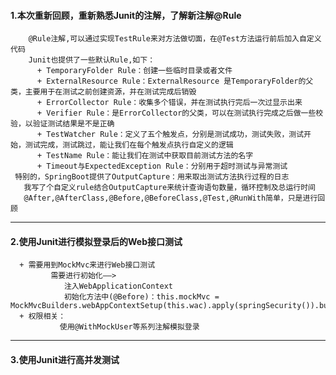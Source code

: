 #### 1.本次重新回顾，重新熟悉Junit的注解，了解新注解@Rule
        @Rule注解,可以通过实现TestRule来对方法做切面，在@Test方法运行前后加入自定义代码
        Junit也提供了一些默认Rule,如下：
          + TemporaryFolder Rule：创建一些临时目录或者文件
          + ExternalResource Rule：ExternalResource 是TemporaryFolder的父类，主要用于在测试之前创建资源，并在测试完成后销毁
          + ErrorCollector Rule：收集多个错误，并在测试执行完后一次过显示出来
          + Verifier Rule：是ErrorCollector的父类，可以在测试执行完成之后做一些校验，以验证测试结果是不是正确
          + TestWatcher Rule：定义了五个触发点，分别是测试成功，测试失败，测试开始，测试完成，测试跳过，能让我们在每个触发点执行自定义的逻辑
          + TestName Rule：能让我们在测试中获取目前测试方法的名字
          + Timeout与ExpectedException Rule：分别用于超时测试与异常测试
     特别的，SpringBoot提供了OutputCapture：用来取出测试方法执行过程的日志
       我写了个自定义rule结合OutputCapture来统计查询语句数量，循环控制及总运行时间
       @After,@AfterClass,@Before,@BeforeClass,@Test,@RunWith简单，只是进行回顾
---
#### 2.使用Junit进行模拟登录后的Web接口测试
      + 需要用到MockMvc来进行Web接口测试
             需要进行初始化——>
                注入WebApplicationContext
                初始化方法中(@Before)：this.mockMvc = MockMvcBuilders.webAppContextSetup(this.wac).apply(springSecurity()).build();
      + 权限相关：
               使用@WithMockUser等系列注解模拟登录
---
#### 3.使用Junit进行高并发测试
